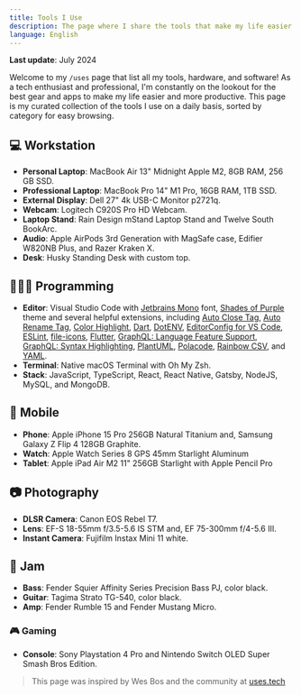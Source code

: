 ```yaml
---
title: Tools I Use
description: The page where I share the tools that make my life easier.
language: English
---
```


**Last update**: July 2024

Welcome to my `/uses` page that list all my tools, hardware, and software! As a tech enthusiast and professional, I'm constantly on the lookout for the best gear and apps to make my life easier and more productive. This page is my curated collection of the tools I use on a daily basis, sorted by category for easy browsing.

## 💻 Workstation

- **Personal Laptop**: MacBook Air 13" Midnight Apple M2, 8GB RAM, 256 GB SSD.
- **Professional Laptop**: MacBook Pro 14" M1 Pro, 16GB RAM, 1TB SSD.
- **External Display**: Dell 27" 4k USB-C Monitor p2721q.
- **Webcam**: Logitech C920S Pro HD Webcam.
- **Laptop Stand**: Rain Design mStand Laptop Stand and Twelve South BookArc.
- **Audio**: Apple AirPods 3rd Generation with MagSafe case, Edifier W820NB Plus, and Razer Kraken X.
- **Desk**: Husky Standing Desk with custom top.

## 🧑🏾‍💻 Programming

- **Editor**: Visual Studio Code with [Jetbrains Mono](https://www.jetbrains.com/lp/mono/) font, [Shades of Purple](https://marketplace.visualstudio.com/items?itemName=ahmadawais.shades-of-purple) theme and several helpful extensions, including [Auto Close Tag](https://marketplace.visualstudio.com/items?itemName=formulahendry.auto-close-tag), [Auto Rename Tag](https://marketplace.visualstudio.com/items?itemName=formulahendry.auto-rename-tag), [Color Highlight](https://marketplace.visualstudio.com/items?itemName=naumovs.color-highlight), [Dart](https://marketplace.visualstudio.com/items?itemName=Dart-Code.dart-code), [DotENV](https://marketplace.visualstudio.com/items?itemName=mikestead.dotenv), [EditorConfig for VS Code](https://marketplace.visualstudio.com/items?itemName=EditorConfig.EditorConfig), [ESLint](https://marketplace.visualstudio.com/items?itemName=dbaeumer.vscode-eslint), [file-icons](https://marketplace.visualstudio.com/items?itemName=file-icons.file-icons), [Flutter](https://marketplace.visualstudio.com/items?itemName=Dart-Code.flutter), [GraphQL: Language Feature Support](https://marketplace.visualstudio.com/items?itemName=GraphQL.vscode-graphql), [GraphQL: Syntax Highlighting](https://marketplace.visualstudio.com/items?itemName=GraphQL.vscode-graphql-syntax), [PlantUML](https://marketplace.visualstudio.com/items?itemName=jebbs.plantuml), [Polacode](https://marketplace.visualstudio.com/items?itemName=pnp.polacode), [Rainbow CSV](https://marketplace.visualstudio.com/items?itemName=mechatroner.rainbow-csv), and [YAML](https://marketplace.visualstudio.com/items?itemName=redhat.vscode-yaml).
- **Terminal**: Native macOS Terminal with Oh My Zsh.
- **Stack**: JavaScript, TypeScript, React, React Native, Gatsby, NodeJS, MySQL, and MongoDB.

## 📱 Mobile

- **Phone**: Apple iPhone 15 Pro 256GB Natural Titanium and, Samsung Galaxy Z Flip 4 128GB Graphite.
- **Watch**: Apple Watch Series 8 GPS 45mm Starlight Aluminum
- **Tablet**: Apple iPad Air M2 11" 256GB Starlight with Apple Pencil Pro

## 📷 Photography

- **DLSR Camera**: Canon EOS Rebel T7.
- **Lens**: EF-S 18-55mm f/3.5-5.6 IS STM and, EF 75-300mm f/4-5.6 III.
- **Instant Camera**: Fujifilm Instax Mini 11 white.

## 🎸 Jam

- **Bass**: Fender Squier Affinity Series Precision Bass PJ, color black.
- **Guitar**: Tagima Strato TG-540, color black.
- **Amp**: Fender Rumble 15 and Fender Mustang Micro.

### 🎮 Gaming

- **Console**: Sony Playstation 4 Pro and Nintendo Switch OLED Super Smash Bros Edition.

> This page was inspired by Wes Bos and the community at [uses.tech](https://uses.tech)
